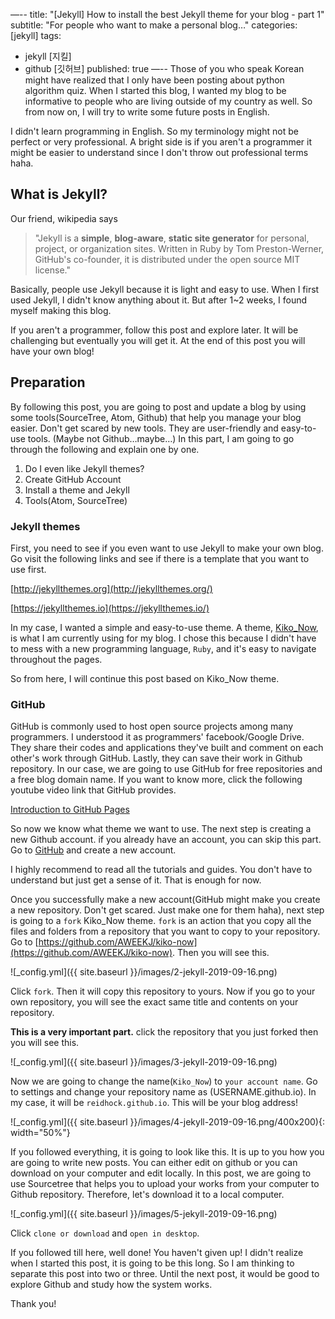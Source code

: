 —--
title: "[Jekyll] How to install the best Jekyll theme for your blog - part 1"
subtitle: "For people who want to make a personal blog…"
categories: [jekyll]
tags:
  - jekyll [지킬]
  - github [깃허브]
published: true
—--
Those of you who speak Korean might have realized that I only have been posting about python algorithm quiz. When I started this blog, I wanted my blog to be informative to people who are living outside of my country as well. So from now on, I will try to write some future posts in English.

I didn't learn programming in English. So my terminology might not be perfect or very professional. A bright side is if you aren't a programmer it might be easier to understand since I don't throw out professional terms haha.

## What is Jekyll?
Our friend, wikipedia says
> "Jekyll is a **simple**, **blog-aware**, **static site generator** for personal, project, or organization sites. Written in Ruby by Tom Preston-Werner, GitHub's co-founder, it is distributed under the open source MIT license."

Basically, people use Jekyll because it is light and easy to use. When I first used Jekyll, I didn't know anything about it. But after 1~2 weeks, I found myself making this blog.

If you aren't a programmer, follow this post and explore later. It will be challenging but eventually you will get it. At the end of this post you will have your own blog!

## Preparation 
By following this post, you are going to post and update a blog by using some tools(SourceTree, Atom, Github) that help you manage your blog easier. Don't get scared by new tools. They are user-friendly and easy-to-use tools. (Maybe not Github…maybe…)
In this part, I am going to go through the following and explain one by one.

1. Do I even like Jekyll themes?
2. Create GitHub Account
3. Install a theme and Jekyll
4. Tools(Atom, SourceTree)

### Jekyll themes
First, you need to see if you even want to use Jekyll to make your own blog. Go visit the following links and see if there is a template that you want to use first.

[http://jekyllthemes.org](http://jekyllthemes.org/)

[https://jekyllthemes.io](https://jekyllthemes.io/)

In my case, I wanted a simple and easy-to-use theme. A theme, [Kiko_Now](https://aweekj.github.io/kiko-now/), is what I am currently using for my blog. I chose this because I didn't have to mess with a new programming language, `Ruby`, and it's easy to navigate throughout the pages.

So from here, I will continue this post based on Kiko_Now theme.

### GitHub
GitHub is commonly used to host open source projects among many programmers. I understood it as programmers' facebook/Google Drive. They share their codes and applications they've built and comment on each other's work through GitHub. Lastly, they can save their work in Github repository. In our case, we are going to use GitHub for free repositories and a free blog domain name. If you want to know more, click the following youtube video link that GitHub provides.

[Introduction to GitHub Pages](https://youtu.be/2MsN8gpT6jY)

So now we know what theme we want to use. The next step is creating a new Github account. if you already have an account, you can skip this part.
Go to [GitHub](https://github.com/) and create a new account.

I highly recommend to read all the tutorials and guides. You don't have to understand but just get a sense of it. That is enough for now.

Once you successfully make a new account(GitHub might make you create a new repository. Don't get scared. Just make one for them haha), next step is going to a `fork` Kiko_Now theme. `fork` is an action that you copy all the files and folders from a repository that you want to copy to your repository. Go to [https://github.com/AWEEKJ/kiko-now](https://github.com/AWEEKJ/kiko-now). Then you will see this.

![_config.yml]({{ site.baseurl }}/images/2-jekyll-2019-09-16.png)

Click `fork`. Then it will copy this repository to yours. Now if you go to your own repository, you will see the exact same title and contents on your repository.


**This is a very important part.** click the repository that you just forked then you will see this.

![_config.yml]({{ site.baseurl }}/images/3-jekyll-2019-09-16.png)

Now we are going to change the name(`Kiko_Now`) to `your account name`. Go to settings and change your repository name as (USERNAME.github.io). In my case, it will be `reidhock.github.io`. This will be your blog address!

![_config.yml]({{ site.baseurl }}/images/4-jekyll-2019-09-16.png/400x200){: width="50%"}

If you followed everything, it is going to look like this. It is up to you how you are going to write new posts. You can either edit on github or you can download on your computer and edit locally. In this post, we are going to use Sourcetree that helps you to upload your works from your computer to Github repository. Therefore, let's download it to a local computer.

![_config.yml]({{ site.baseurl }}/images/5-jekyll-2019-09-16.png)

Click `clone or download` and `open in desktop`.

If you followed till here, well done! You haven't given up! I didn't realize when I started this post, it is going to be this long. So I am thinking to separate this post into two or three. Until the next post, it would be good to explore Github and study how the system works.

Thank you!
